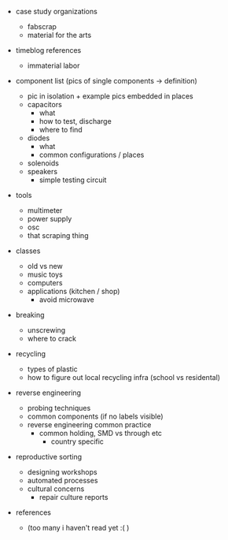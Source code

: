 - case study organizations
  - fabscrap
  - material for the arts
- timeblog references
  - immaterial labor
- component list (pics of single components -> definition)
  - pic in isolation + example pics embedded in places
  - capacitors
    - what
    - how to test, discharge
    - where to find
  - diodes
    - what
    - common configurations / places
  - solenoids
  - speakers
    - simple testing circuit
- tools
  - multimeter
  - power supply
  - osc
  - that scraping thing
- classes
  - old vs new
  - music toys
  - computers
  - applications (kitchen / shop)
    - avoid microwave

- breaking
  - unscrewing
  - where to crack
- recycling
  - types of plastic
  - how to figure out local recycling infra (school vs residental)
- reverse engineering
  - probing techniques
  - common components (if no labels visible)
  - reverse engineering common practice
    - common holding, SMD vs through etc
      - country specific
- reproductive sorting
  - designing workshops
  - automated processes
  - cultural concerns
    - repair culture reports
- references
  - (too many i haven't read yet :( )
